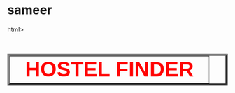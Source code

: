 # sameer 
html>
<head>
<style type="text/css">
body {background-color:  }
p {margin left: 20px}
</style>
<title>My project</title>
</head>
<body>
<br>
    	<table border="5" align="center">
	<tr>                                     
<td><font size="9" color="red" face="sans-serif"><b>&nbsp&nbspHOSTEL FINDER&nbsp&nbsp</b></font></td></tr></table>

	
	










</body>
</html>
